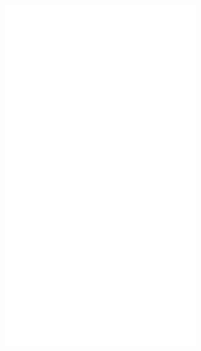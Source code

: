 [![🦑](https://github.com/lowlighter/lowlighter/blob/master/metrics.svg)](https://github.com/lowlighter/metrics)
